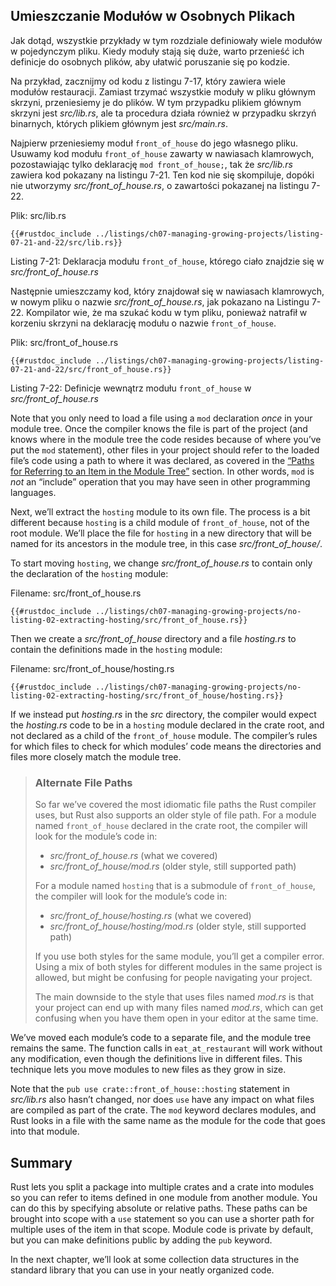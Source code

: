 <!-- ## Separating Modules into Different Files -->
## Umieszczanie Modułów w Osobnych Plikach

Jak dotąd, wszystkie przykłady w tym rozdziale definiowały wiele modułów w pojedynczym pliku.
Kiedy moduły stają się duże, warto przenieść ich definicje do osobnych plików, aby ułatwić poruszanie się po kodzie.

Na przykład, zacznijmy od kodu z listingu 7-17, który zawiera wiele modułów restauracji.
Zamiast trzymać wszystkie moduły w pliku głównym skrzyni, przeniesiemy je do plików.
W tym przypadku plikiem głównym skrzyni jest *src/lib.rs*, ale ta procedura działa również w przypadku skrzyń binarnych, których plikiem głównym jest *src/main.rs*.

Najpierw przeniesiemy moduł `front_of_house` do jego własnego pliku.
Usuwamy kod modułu `front_of_house` zawarty w nawiasach klamrowych, pozostawiając tylko deklarację `mod front_of_house;`, tak że *src/lib.rs* zawiera kod pokazany na listingu 7-21.
Ten kod nie się skompiluje, dopóki nie utworzymy *src/front_of_house.rs*, o zawartości pokazanej na listingu 7-22.

<span class="filename">Plik: src/lib.rs</span>

```rust,ignore,does_not_compile
{{#rustdoc_include ../listings/ch07-managing-growing-projects/listing-07-21-and-22/src/lib.rs}}
```

<span class="caption">Listing 7-21: Deklaracja modułu `front_of_house`, którego ciało znajdzie się w *src/front_of_house.rs*</span>

Następnie umieszczamy kod, który znajdował się w nawiasach klamrowych, w nowym pliku o nazwie *src/front_of_house.rs*, jak pokazano na Listingu 7-22.
Kompilator wie, że ma szukać kodu w tym pliku, ponieważ natrafił w korzeniu skrzyni na deklarację modułu o nazwie `front_of_house`.

<span class="filename">Plik: src/front_of_house.rs</span>

```rust,ignore
{{#rustdoc_include ../listings/ch07-managing-growing-projects/listing-07-21-and-22/src/front_of_house.rs}}
```

<span class="caption">Listing 7-22: Definicje wewnątrz modułu `front_of_house` w *src/front_of_house.rs*</span>

Note that you only need to load a file using a `mod` declaration *once* in your
module tree. Once the compiler knows the file is part of the project (and knows
where in the module tree the code resides because of where you’ve put the `mod`
statement), other files in your project should refer to the loaded file’s code
using a path to where it was declared, as covered in the [“Paths for Referring
to an Item in the Module Tree”][paths]<!-- ignore --> section. In other words,
`mod` is *not* an “include” operation that you may have seen in other
programming languages.

Next, we’ll extract the `hosting` module to its own file. The process is a bit
different because `hosting` is a child module of `front_of_house`, not of the
root module. We’ll place the file for `hosting` in a new directory that will be
named for its ancestors in the module tree, in this case *src/front_of_house/*.

To start moving `hosting`, we change *src/front_of_house.rs* to contain only the
declaration of the `hosting` module:

<span class="filename">Filename: src/front_of_house.rs</span>

```rust,ignore
{{#rustdoc_include ../listings/ch07-managing-growing-projects/no-listing-02-extracting-hosting/src/front_of_house.rs}}
```

Then we create a *src/front_of_house* directory and a file *hosting.rs* to
contain the definitions made in the `hosting` module:

<span class="filename">Filename: src/front_of_house/hosting.rs</span>

```rust,ignore
{{#rustdoc_include ../listings/ch07-managing-growing-projects/no-listing-02-extracting-hosting/src/front_of_house/hosting.rs}}
```

If we instead put *hosting.rs* in the *src* directory, the compiler would
expect the *hosting.rs* code to be in a `hosting` module declared in the crate
root, and not declared as a child of the `front_of_house` module. The
compiler’s rules for which files to check for which modules’ code means the
directories and files more closely match the module tree.

> ### Alternate File Paths
>
> So far we’ve covered the most idiomatic file paths the Rust compiler uses,
> but Rust also supports an older style of file path. For a module named
> `front_of_house` declared in the crate root, the compiler will look for the
> module’s code in:
>
> * *src/front_of_house.rs* (what we covered)
> * *src/front_of_house/mod.rs* (older style, still supported path)
>
> For a module named `hosting` that is a submodule of `front_of_house`, the
> compiler will look for the module’s code in:
>
> * *src/front_of_house/hosting.rs* (what we covered)
> * *src/front_of_house/hosting/mod.rs* (older style, still supported path)
>
> If you use both styles for the same module, you’ll get a compiler error. Using
> a mix of both styles for different modules in the same project is allowed, but
> might be confusing for people navigating your project.
>
> The main downside to the style that uses files named *mod.rs* is that your
> project can end up with many files named *mod.rs*, which can get confusing
> when you have them open in your editor at the same time.

We’ve moved each module’s code to a separate file, and the module tree remains
the same. The function calls in `eat_at_restaurant` will work without any
modification, even though the definitions live in different files. This
technique lets you move modules to new files as they grow in size.

Note that the `pub use crate::front_of_house::hosting` statement in
*src/lib.rs* also hasn’t changed, nor does `use` have any impact on what files
are compiled as part of the crate. The `mod` keyword declares modules, and Rust
looks in a file with the same name as the module for the code that goes into
that module.

## Summary

Rust lets you split a package into multiple crates and a crate into modules
so you can refer to items defined in one module from another module. You can do
this by specifying absolute or relative paths. These paths can be brought into
scope with a `use` statement so you can use a shorter path for multiple uses of
the item in that scope. Module code is private by default, but you can make
definitions public by adding the `pub` keyword.

In the next chapter, we’ll look at some collection data structures in the
standard library that you can use in your neatly organized code.

[paths]: ch07-03-paths-for-referring-to-an-item-in-the-module-tree.html
